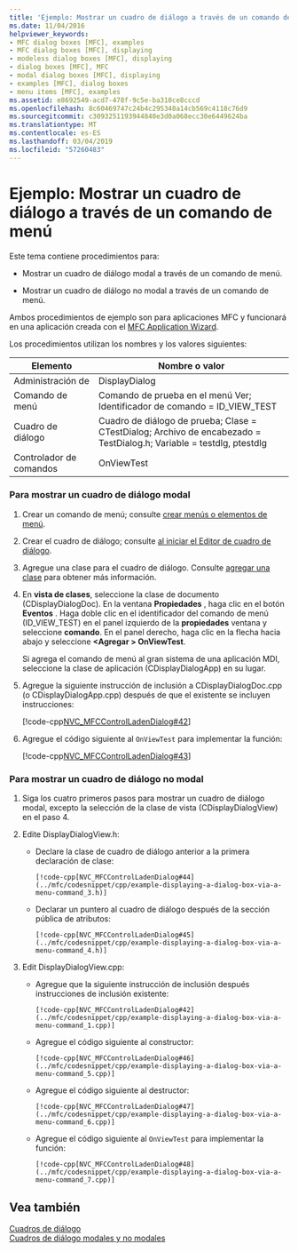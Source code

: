 ```yaml
---
title: 'Ejemplo: Mostrar un cuadro de diálogo a través de un comando de menú'
ms.date: 11/04/2016
helpviewer_keywords:
- MFC dialog boxes [MFC], examples
- MFC dialog boxes [MFC], displaying
- modeless dialog boxes [MFC], displaying
- dialog boxes [MFC], MFC
- modal dialog boxes [MFC], displaying
- examples [MFC], dialog boxes
- menu items [MFC], examples
ms.assetid: e8692549-acd7-478f-9c5e-ba310ce8cccd
ms.openlocfilehash: 8c60469747c24b4c295348a14cb569c4118c76d9
ms.sourcegitcommit: c3093251193944840e3d0a068ecc30e6449624ba
ms.translationtype: MT
ms.contentlocale: es-ES
ms.lasthandoff: 03/04/2019
ms.locfileid: "57260483"
---
```

# <a name="example-displaying-a-dialog-box-via-a-menu-command"></a>Ejemplo: Mostrar un cuadro de diálogo a través de un comando de menú

Este tema contiene procedimientos para:

- Mostrar un cuadro de diálogo modal a través de un comando de menú.

- Mostrar un cuadro de diálogo no modal a través de un comando de menú.

Ambos procedimientos de ejemplo son para aplicaciones MFC y funcionará en una aplicación creada con el [MFC Application Wizard](../mfc/reference/mfc-application-wizard.md).

Los procedimientos utilizan los nombres y los valores siguientes:

|Elemento|Nombre o valor|
|----------|-------------------|
|Administración de|DisplayDialog|
|Comando de menú|Comando de prueba en el menú Ver; Identificador de comando = ID_VIEW_TEST|
|Cuadro de diálogo|Cuadro de diálogo de prueba; Clase = CTestDialog; Archivo de encabezado = TestDialog.h; Variable = testdlg, ptestdlg|
|Controlador de comandos|OnViewTest|

### <a name="to-display-a-modal-dialog-box"></a>Para mostrar un cuadro de diálogo modal

1. Crear un comando de menú; consulte [crear menús o elementos de menú](../windows/creating-a-menu.md).

1. Crear el cuadro de diálogo; consulte [al iniciar el Editor de cuadro de diálogo](../windows/creating-a-new-dialog-box.md).

1. Agregue una clase para el cuadro de diálogo. Consulte [agregar una clase](../ide/adding-a-class-visual-cpp.md) para obtener más información.

1. En **vista de clases**, seleccione la clase de documento (CDisplayDialogDoc). En la ventana **Propiedades** , haga clic en el botón **Eventos** . Haga doble clic en el identificador del comando de menú (ID_VIEW_TEST) en el panel izquierdo de la **propiedades** ventana y seleccione **comando**. En el panel derecho, haga clic en la flecha hacia abajo y seleccione  **\<Agregar > OnViewTest**.

   Si agrega el comando de menú al gran sistema de una aplicación MDI, seleccione la clase de aplicación (CDisplayDialogApp) en su lugar.

1. Agregue la siguiente instrucción de inclusión a CDisplayDialogDoc.cpp (o CDisplayDialogApp.cpp) después de que el existente se incluyen instrucciones:

   [!code-cpp[NVC_MFCControlLadenDialog#42](../mfc/codesnippet/cpp/example-displaying-a-dialog-box-via-a-menu-command_1.cpp)]

1. Agregue el código siguiente al `OnViewTest` para implementar la función:

   [!code-cpp[NVC_MFCControlLadenDialog#43](../mfc/codesnippet/cpp/example-displaying-a-dialog-box-via-a-menu-command_2.cpp)]

### <a name="to-display-a-modeless-dialog-box"></a>Para mostrar un cuadro de diálogo no modal

1. Siga los cuatro primeros pasos para mostrar un cuadro de diálogo modal, excepto la selección de la clase de vista (CDisplayDialogView) en el paso 4.

1. Edite DisplayDialogView.h:

   - Declare la clase de cuadro de diálogo anterior a la primera declaración de clase:

         [!code-cpp[NVC_MFCControlLadenDialog#44](../mfc/codesnippet/cpp/example-displaying-a-dialog-box-via-a-menu-command_3.h)]

   - Declarar un puntero al cuadro de diálogo después de la sección pública de atributos:

         [!code-cpp[NVC_MFCControlLadenDialog#45](../mfc/codesnippet/cpp/example-displaying-a-dialog-box-via-a-menu-command_4.h)]

1. Edit DisplayDialogView.cpp:

   - Agregue que la siguiente instrucción de inclusión después instrucciones de inclusión existente:

         [!code-cpp[NVC_MFCControlLadenDialog#42](../mfc/codesnippet/cpp/example-displaying-a-dialog-box-via-a-menu-command_1.cpp)]

   - Agregue el código siguiente al constructor:

         [!code-cpp[NVC_MFCControlLadenDialog#46](../mfc/codesnippet/cpp/example-displaying-a-dialog-box-via-a-menu-command_5.cpp)]

   - Agregue el código siguiente al destructor:

         [!code-cpp[NVC_MFCControlLadenDialog#47](../mfc/codesnippet/cpp/example-displaying-a-dialog-box-via-a-menu-command_6.cpp)]

   - Agregue el código siguiente al `OnViewTest` para implementar la función:

         [!code-cpp[NVC_MFCControlLadenDialog#48](../mfc/codesnippet/cpp/example-displaying-a-dialog-box-via-a-menu-command_7.cpp)]

## <a name="see-also"></a>Vea también

[Cuadros de diálogo](../mfc/dialog-boxes.md)<br/>
[Cuadros de diálogo modales y no modales](../mfc/modal-and-modeless-dialog-boxes.md)
